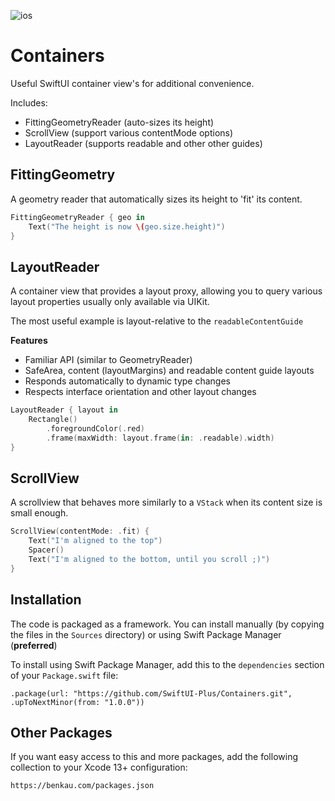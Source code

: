 ![ios](https://img.shields.io/badge/iOS-13-green)

# Containers

Useful SwiftUI container view's for additional convenience.

Includes:

- FittingGeometryReader (auto-sizes its height)
- ScrollView (support various contentMode options)
- LayoutReader (supports readable and other other guides)

## FittingGeometry

A geometry reader that automatically sizes its height to 'fit' its content.

```swift
FittingGeometryReader { geo in
    Text("The height is now \(geo.size.height)")
}
```

## LayoutReader

A container view that provides a layout proxy, allowing you to query various layout properties usually only available via UIKit.

The most useful example is layout-relative to the `readableContentGuide`

__Features__

- Familiar API (similar to GeometryReader)
- SafeArea, content (layoutMargins) and readable content guide layouts
- Responds automatically to dynamic type changes
- Respects interface orientation and other layout changes

```swift
LayoutReader { layout in
    Rectangle()
        .foregroundColor(.red)
        .frame(maxWidth: layout.frame(in: .readable).width)
}
```

## ScrollView

A scrollview that behaves more similarly to a `VStack` when its content size is small enough.

```swift
ScrollView(contentMode: .fit) {
    Text("I'm aligned to the top")
    Spacer()
    Text("I'm aligned to the bottom, until you scroll ;)")
}
```

## Installation

The code is packaged as a framework. You can install manually (by copying the files in the `Sources` directory) or using Swift Package Manager (__preferred__)

To install using Swift Package Manager, add this to the `dependencies` section of your `Package.swift` file:

`.package(url: "https://github.com/SwiftUI-Plus/Containers.git", .upToNextMinor(from: "1.0.0"))`

## Other Packages

If you want easy access to this and more packages, add the following collection to your Xcode 13+ configuration:

`https://benkau.com/packages.json`
